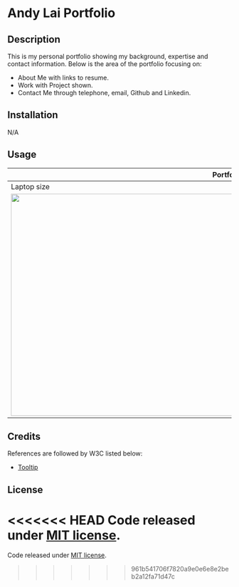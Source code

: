 # Andy Lai Portfolio

## Description

This is my personal portfolio showing my background, expertise and contact information.
Below is the area of the portfolio focusing on:
- About Me with links to resume.
- Work with Project shown.
- Contact Me through telephone, email, Github and Linkedin.

## Installation

N/A

## Usage

<table>
  <thead>
    <tr>
      <th colspan="2">Portfolio Page</th>
    </tr>  
  </thead>
  <tbody>
    <tr>
      <td>Laptop size</td>
      <td>Mobile device</td>
    </tr>
    <tr>
      <td><img src="https://amurorai203.github.io/Portfolio/images/portfolio-screen-dump-laptop.jpg" width="500"></td>
      <td><img src="https://amurorai203.github.io/Portfolio/images/portfolio-screen-dump-mobile.jpg" width="500"></td>
    </tr>
  </tbody>
</table>

## Credits

References are followed by W3C listed below:
- [Tooltip](https://www.w3schools.com/howto/howto_css_tooltip.asp)

## License

<<<<<<< HEAD
Code released under [MIT license](https://opensource.org/licenses/MIT).
=======
Code released under [MIT license](https://opensource.org/licenses/MIT).
>>>>>>> 961b541706f7820a9e0e6e8e2beb2a12fa71d47c
